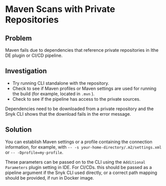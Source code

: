 # Maven Scans with Private Repositories

## Problem <a href="#problem" id="problem"></a>

Maven fails due to dependencies that reference private repositories in Ithe DE plugin or CI/CD pipeline.

## Investigation <a href="#investigation" id="investigation"></a>

* Try running CLI standalone with the repository.
* Check to see if Maven profiles or Maven settings are used for running the build (for example, located in `.mvn` ).
* Check to see if the pipeline has access to the private sources.

Dependencies need to be downloaded from a private repository and the Snyk CLI shows that the download fails in the error message.

## Solution <a href="#solution" id="solution"></a>

You can establish Maven settings or a profile containing the connection information, for example, with `-- -s your-home-directory/.m2/settings.xml` or `-- -Dprofile=my-profile`.

These parameters can be passed on to the CLI using the `Additional Parameters` plugin setting in IDE. For CI/CDs. this should be passed as a pipeline argument if the Snyk CLI used directly, or a correct path mapping should be provided, if run in Docker image.
